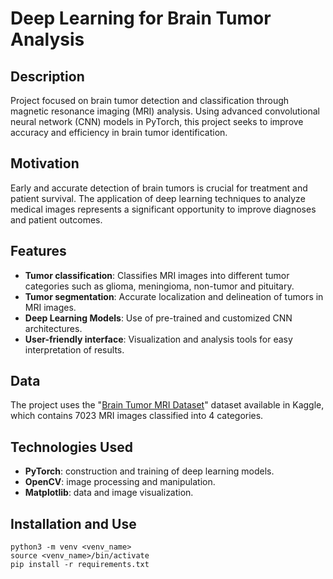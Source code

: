 # Deep Learning for Brain Tumor Analysis

## Description
Project focused on brain tumor detection and classification through magnetic resonance imaging (MRI) analysis. Using advanced convolutional neural network (CNN) models in PyTorch, this project seeks to improve accuracy and efficiency in brain tumor identification.

## Motivation
Early and accurate detection of brain tumors is crucial for treatment and patient survival. The application of deep learning techniques to analyze medical images represents a significant opportunity to improve diagnoses and patient outcomes.

## Features
- **Tumor classification**: Classifies MRI images into different tumor categories such as glioma, meningioma, non-tumor and pituitary.
- **Tumor segmentation**: Accurate localization and delineation of tumors in MRI images.
- **Deep Learning Models**: Use of pre-trained and customized CNN architectures.
- **User-friendly interface**: Visualization and analysis tools for easy interpretation of results.

## Data
The project uses the "[Brain Tumor MRI Dataset](https://www.kaggle.com/datasets/masoudnickparvar/brain-tumor-mri-dataset)" dataset available in Kaggle, which contains 7023 MRI images classified into 4 categories.

## Technologies Used
- **PyTorch**: construction and training of deep learning models.
- **OpenCV**: image processing and manipulation.
- **Matplotlib**: data and image visualization.

## Installation and Use

``` 
python3 -m venv <venv_name>
source <venv_name>/bin/activate
pip install -r requirements.txt
```

